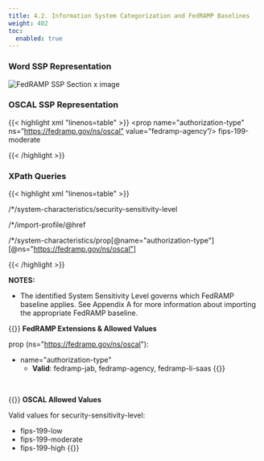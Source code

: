 ```yaml
---
title: 4.2. Information System Categorization and FedRAMP Baselines
weight: 402
toc:
  enabled: true
---
```


### **Word SSP Representation**

<img src="/img/ssp-figure-4_2.png" alt="FedRAMP SSP Section x image">

### **OSCAL SSP Representation**
{{< highlight xml "linenos=table" >}}
   <system-characteristics>
      <!-- description -->
      <prop name="authorization-type" ns=”https://fedramp.gov/ns/oscal” value="fedramp-agency”/>
      <!-- prop, link, date-authorized -->
      <security-sensitivity-level>fips-199-moderate</security-sensitivity-level>
      <!-- system-information -->
   </system-characteristics>

</system-characteristics>
{{< /highlight >}}

### **XPath Queries**
{{< highlight xml "linenos=table" >}}
<!-- System Sensitivity Level: -->
/*/system-characteristics/security-sensitivity-level

<!-- URL to OSCAL-based FedRAMP Baseline File: -->
/*/import-profile/@href

<!-- FedRAMP Authorization Type: -->
/*/system-characteristics/prop[@name="authorization-type"] [@ns="https://fedramp.gov/ns/oscal"]

{{< /highlight >}}

<!-- |**XPath Queries**|
| :- |
|<p>System Sensitivity Level:<br>/\*/system-characteristics/security-sensitivity-level</p><p>URL to OSCAL-based FedRAMP Baseline File:<br>/\*/import-profile/@href</p><p>FedRAMP Authorization Type:<br>/\*/system-characteristics/prop[@name="authorization-type"] [@ns="https://fedramp.gov/ns/oscal"]</p><p></p>| -->

**NOTES:** 
- The identified System Sensitivity Level governs which FedRAMP baseline applies. See Appendix A for more information about importing the appropriate FedRAMP baseline.

{{<callout>}}
**FedRAMP Extensions & Allowed Values**

prop (ns="https://fedramp.gov/ns/oscal"):
- name="authorization-type"   
  -  **Valid**: fedramp-jab, fedramp-agency, fedramp-li-saas
{{</callout>}}
<br/>

{{<callout>}}
**OSCAL Allowed Values**

Valid values for 
security-sensitivity-level:
- fips-199-low
- fips-199-moderate
- fips-199-high
{{</callout>}}